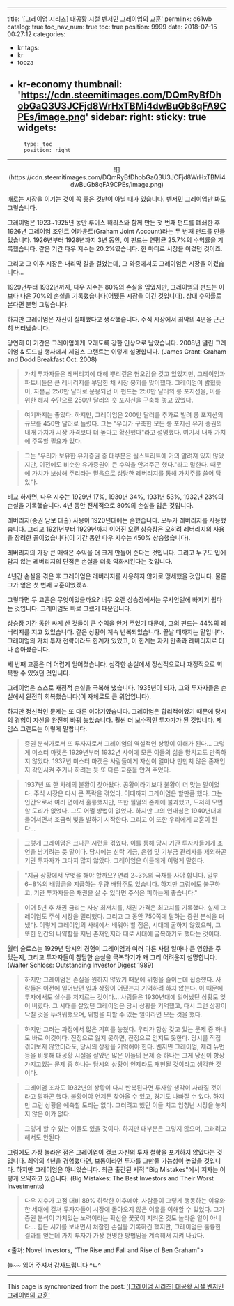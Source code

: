 
---
title: '[그레이엄 시리즈] 대공황 시절 벤저민 그레이엄의 교훈'
permlink: d61wb
catalog: true
toc_nav_num: true
toc: true
position: 9999
date: 2018-07-15 00:27:12
categories:
- kr
tags:
- kr
- tooza
- kr-economy
thumbnail: 'https://cdn.steemitimages.com/DQmRyBfDhobGaQ3U3JCFjd8WrHxTBMi4dwBuGb8qFA9CPEs/image.png'
sidebar:
    right:
        sticky: true
widgets:
    -
        type: toc
        position: right
---


<center>
![](https://cdn.steemitimages.com/DQmRyBfDhobGaQ3U3JCFjd8WrHxTBMi4dwBuGb8qFA9CPEs/image.png)
</center>

때로는 시장을 이기는 것이 꼭 좋은 것만이 아닐 때가 있습니다. 벤저민 그레이엄만 봐도 그렇습니다.

그레이엄은 1923~1925년 동안 루이스 해리스와 함께 만든 첫 번째 펀드를 폐쇄한 후 1926년 그레이엄 조인트 어카운트(Graham Joint Account)라는 두 번째 펀드를 만들었습니다. 1926년부터 1928년까지 3년 동안, 이 펀드는 연평균 25.7%의 수익률을 기록했습니다.  같은 기간 다우 지수는 20.2%였습니다. 한 마디로 시장을 이겼던 것이죠.

그리고 그 이후 시장은 내리막 길을 걸었는데, 그 와중에서도 그레이엄은 시장을 이겼습니다...

1929년부터 1932년까지, 다우 지수는 80%의 손실을 입었지만, 그레이엄의 펀드는 이 보다 나은 70%의 손실을 기록했습니다(어쨌든 시장을 이긴 것입니다).  상대 수익률로 본다면 분명 그렇습니다. 

하지만 그레이엄은 자신이 실패했다고 생각했습니다. 주식 시장에서 최악의 4년을 근근히 버터냈습니다. 

당연히 이 기간은 그레이엄에게 오래도록 강한 인상으로 남았습니다. 2008년 열린 그레이엄 & 도드빌 행사에서 제임스 그랜트는 이렇게 설명합니다. (James Grant: Graham and Dodd Breakfast Oct. 2008)

> 가치 투자자들은 레버리지에 대해 뿌리깊은 혐오감을 갖고 있었지만, 그레이엄과  파트너들은 큰 레버리지를 부담한 채 시장 붕괴를 맞이했다. 그레이엄이 밝혔듯이, 자본금 250만 달러로 운용되던 이 펀드는 250만 달러의 롱 포지션을, 이를 위한 헤지 수단으로 250만 달러의 숏 포지션을 구축해 놓고 있었다. 

> 여기까지는 좋았다. 하지만, 그레이엄은 200만 달러를 추가로 빌려 롱 포지션의 규모를 450만 달러로 늘렸다. 그는 "우리가 구축한 모든 롱 포지션 유가 증권의 내개 가치가 시장 가격보다 더 높다고 확신했다"라고 설명했다. 여기서 내재 가치에 주목할 필요가 있다. 

>  그는 "우리가 보유한 유가증권 중 대부분은 월스트리트에 거의 알려져 있지 않았지만, 이전에도 비슷한 유가증권이 큰 수익을 안겨주곤 했다."라고 말한다. 때문에 가치가 보상해 주리라는 믿음으로 상당한 레버리지를 통해 가치주를 쓸어 담았다.  

비교 하자면, 다우 지수는 1929년 17%, 1930년 34%, 1931년 53%, 1932년 23%의 손실을 기록했습니다. 4년 동안 전체적으로  80%의 손실을 입은 것입니다.

레버리지(증권 담보 대출) 사용이 1920년대에는 흔했습니다. 모두가 레버리지를 사용했습니다. 그리고 1921년부터 1929년까지 이어진 오랜 상승장은 오히려 레버리지의 사용을 장려한 꼴이었습니다(이 기간 동안 다우 지수는 450% 상승했습니다).

레버리지의 가장 큰 매력은 수익을 더 크게 만들어 준다는 것입니다. 그리고 누구도 입에 담지 않는 레버리지의 단점은 손실을 더욱 악화시킨다는 것입니다.

4년간 손실을 겪은 후 그레이엄은 레버리지를 사용하지 않기로 맹세했을 것입니다. 물론 그가 얻은 첫 번째 교훈이었겠죠.

그렇다면 두 교훈은 무엇이었을까요? 너무 오랜 상승장에서는 무사안일에 빠지기 쉽다는 것입니다. 그레이엄도 바로 그랬기 때문입니다. 

상승장 기간 동안 싸게 산 것들이 큰 수익을 안겨 주었기 때문에, 그의 펀드는 44%의 레버리지를 지고 있었습니다. 같은 상황이 계속 반복되었습니다. 끝날 때까지는 말입니다. 그레이엄의 가치 투자 전략이라도 한계가 있었고, 이 한계는 자기 만족과 레버리지로 더 나 좁아졌습니다.

세 번째 교훈은 더 어렵게 얻어졌습니다. 심각한 손실에서 정신적으로나 재정적으로 회복할 수 있었던 것입니다.

그레이엄은 스스로 재정적 손실을 극복해 냈습니다. 1935년이 되자, 그와 투자자들은 손실에서 완전히 회복했습니다(이 자체로도 큰 위업입니다).

하지만 정신적인 문제는 또 다른 이야기였습니다. 그레이엄은 합리적이었기 때문에 당시의 경험이 자신을 완전히 바꿔 놓았습니다. 훨씬 더 보수적인 투자가가 된 것입니다. 제임스 그랜트는 이렇게 말합니다.

>  증권 분석가로서 또 투자자로서 그레이엄의 역설적인 상황이 이해가 된다... 그렇게 미스터 마켓은 1929년부터 1932년 사이에 모든 이들의 삶을 망치고도 만족하지 않았다. 1937년 미스터 마켓은 사람들에게 자신이 얼마나 만만치 않은 존재인지 각인시켜 주기나 하려는 듯 또 다른 교훈을 안겨 주었다. 

> 1937년 또 한 차례의 불황이 찾아왔다. 공황이라기보다 불황이 더 맞는 말이었다. 주식 시장은 다시 큰 폭락을 겪었다. 이때까지 그레이엄은 할만큼 했다. 그는 인간으로서 여러 면에서 훌륭했지만, 또한 필멸의 존재에 불과했고, 도저히 모면할 도리가 없었다. 그도 어쩔 방법이 없었다. 하지만 그의 인내심은 1940년대에 들어서면서 조금씩 빛을 발하기 시작한다. 그리고 이 또한 우리에게 교훈이 된다...

> 그렇게 그레이엄은 크나큰 시련을 겪었다. 이를 통해 당시 기관 투자자들에게 조언을 남기려는 듯 말이다. 당시에는 신탁 기금, 은행 및 기부금 관리자를 제외하곤 기관 투자자가 그다지 많지 않았다. 그레이엄은 이들에게 이렇게 말한다. 

>  "지금 상황에서 무엇을 해야 할까요? 연리 2~3%의 국채를 사야 합니다. 일부 6~8%의 배당금을 지급하는 우량 배당주도 있습니다. 하지만 그럼에도 불구하고, 기관 투자자들은 채권을 살 수 있다면 주식은 피하는게 좋습니다."

> 이어 5년 후 채권 금리는 사상 최저치를, 채권 가격은 최고치를 기록했다. 실제 그레이엄도 주식 시장을 멀리했다.  그리고 그 동안 750쪽에 달하는 증권 분석을 펴냈다. 이렇게 그레이엄의 사례에서 배워야 할 점은, 시대에 굴하지 않았으며, 그 또한 인간의 나약함을 지닌 존재인지라 때로 시대에 굴복하기도 했다는 것이다.

월터 슐로스는 1929년 당시의 경험이 그레이엄과 여러 다른 사람 얼마나 큰 영향을 주 었는지, 그리고 투자자들이 참담한 손실을 극복하기가 왜 그리 어려운지 설명합니다. (Walter Schloss: Outstanding Investor Digest 1989)

> 하지만 그레이엄은 손실을 원하지 않았기 때문에 위험을 줄이는데 집중했다. 사람들은 이전에 일어났던 일과 상황이 어땠는지 기억하려 하지 않는다. 이 때문에 투자에서도 실수를 저지르는 것이다... 사람들은 1930년대에 일어났던 상황도 잊어 버렸다. 그 시대를 살았던 그레이엄은 당시 상황을 기억했고, 다시 그런 상황이 닥칠 것을 두려워했으며, 위험을 피할 수 있는 일이라면 모든 것을 했다.

> 하지만 그러는 과정에서 많은 기회를 놓쳤다. 우리가 항상 갖고 있는 문제 중 하나도 바로 이것이다. 진정으로 잃지 못하면, 진정으로 얻지도 못한다. 당시를 직접 겪어보지 않았더라도, 당시의 상황을 기억해야 한다. 벤저민 그레이엄, 제리 뉴먼 등을 비롯해 대공황 시절을 살았던 많은 이들의 문제 중 하나는  그게 당신이 항상 가지고있는 문제 중 하나는 당시의 상황이 언제라도 재현될 것이라고 생각한 것이다.

> 그레이엄 조차도 1932년의 상황이 다시 반복된다면 투자할 생각이 사라질 것이라고  말하곤 했다. 불황이야 언제든 찾아올 수 있고, 경기도 나빠질 수 있다. 하지만 그런 상황을 예측할 도리는 없다. 그러려고 했던 이들 치고 엄청난 시장을 놓치지 않은 이가 없다. 

> 그렇게 할 수 있는 이들도 있을 것이다. 하지만 대부분은 그렇지 않으며, 그러려고 해서도 안된다. 

그럼에도 가장 놀라운 점은 그레이엄이 결코 자신의 투자 철학을 포기하지 않았다는 것입니다. 최악의 4년을 경험했다면, 보통이라면 투자를 그만둘 가능성이 높았을 것입니다. 하지만 그레이엄은 아니었습니다. 최근 출간된 서적 "Big Mistakes"에서 저자는 이렇게 요약하고 있습니다. (Big Mistakes: The Best Investors and Their Worst Investments)

> 다우 지수가 고점 대비 89% 하락한 이후에야, 사람들이 그렇게 행동하는 이유와 한 세대에 걸쳐 투자자들이 시장에 돌아오지 않은 이유를 이해할 수 있었다. 그가 증권 분석이 가치있는 노력이라는 확신을 꿋꿋이 지켜온 것도 놀라운 일이 아니다... 힘든 시기를 보내면서 처참한 손실을 기록하긴 했지만, 그레이엄은 훌륭한 결과를 얻는데 가치 투자가 가장 현명한 방법임을 계속해서 지켜 나갔다.

<출처: Novel Investors, "The Rise and Fall and Rise of Ben Graham">

늘~~ 읽어 주셔서 감사드립니다 ^ㄴ^

- - -

This page is synchronized from the post: ['[그레이엄 시리즈] 대공황 시절 벤저민 그레이엄의 교훈'](https://steemit.com/@pius.pius/d61wb)
